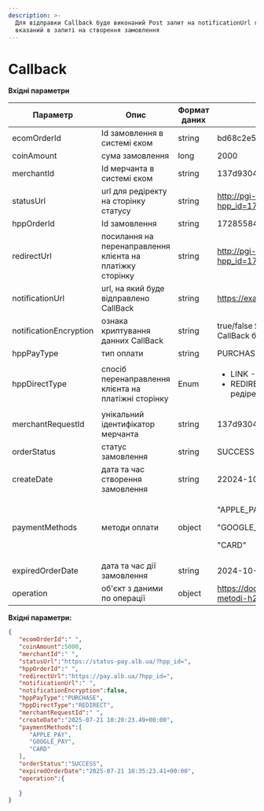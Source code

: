```yaml
---
description: >-
  Для відправки Callback буде виконаний Post запит на notificationUrl який був
  вказаний в запиті на створення замовлення
---
```


# Callback

**Вхідні параметри**

<table><thead><tr><th>Параметр</th><th>Опис</th><th width="141">Формат даних</th><th>Приклад</th></tr></thead><tbody><tr><td>ecomOrderId</td><td>Id замовлення в системі єком</td><td>string</td><td>bd68c2e5-3642-4527-90c3-e3fd8a73e594</td></tr><tr><td>coinAmount</td><td>сума замовлення</td><td>long</td><td>2000</td></tr><tr><td>merchantId</td><td>Id мерчанта в системі єком</td><td>string</td><td>137d9304-0368-11ed-b939-0242ac120002</td></tr><tr><td>statusUrl</td><td>url для редіректу на сторінку статусу</td><td>string</td><td><a href="http://pgi-status-ecom-release.develop.bankalliance.ua/?hpp_id=17285584837476oqrSs7PszY">http://pgi-status-ecom-release.develop.bankalliance.ua/?hpp_id=17285584837476oqrSs7PszY</a></td></tr><tr><td>hppOrderId</td><td>Id замовлення</td><td>string</td><td>17285584837476oqrSs7PszY</td></tr><tr><td>redirectUrl</td><td>посилання на перенаправлення клієнта на платіжку сторінку </td><td>string</td><td><a href="http://pgi-ecom-release.develop.bankalliance.ua/?hpp_id=17285584837476oqrSs7PszY">http://pgi-ecom-release.develop.bankalliance.ua/?hpp_id=17285584837476oqrSs7PszY</a></td></tr><tr><td>notificationUrl</td><td>url, на який буде відправлено CallBack</td><td>string</td><td><a href="https://example.com/notify">https://example.com/notif</a></td></tr><tr><td>notificationEncryption</td><td>ознака криптування данних CallBack</td><td>string</td><td>true/false Якщо параметр не передано або передано false, то дані в CallBack будуть не закриптовані</td></tr><tr><td>hppPayType</td><td>тип оплати</td><td>string</td><td>PURCHASE</td></tr><tr><td>hppDirectType</td><td>спосіб перенаправлення клієнта на платіжні сторінку</td><td>Enum</td><td><p></p><ul><li>LINK - Link згенерована в офісі (клієнт попадає на хпп по лінку)</li><li>REDIRECT - Link згенерована через Api (клієнт попадає на хпп через редірект від мерчанта)</li></ul></td></tr><tr><td>merchantRequestId</td><td>унікальний ідентифікатор мерчанта</td><td>string</td><td>137d9304-0318-11ed-b939-0241ac120104</td></tr><tr><td>orderStatus</td><td>статус замовлення </td><td>string</td><td>SUCCESS</td></tr><tr><td>createDate</td><td>дата та час створення замовлення</td><td>string</td><td>22024-10-10 14:08:03.67+03:00</td></tr><tr><td>paymentMethods</td><td>методи оплати </td><td>object</td><td><p>"APPLE_PAY",</p><p>"GOOGLE_PAY",</p><p> "CARD"</p></td></tr><tr><td>expiredOrderDate</td><td>дата та час дії замовлення </td><td>string</td><td>2024-10-10 14:23:03.67+03:00</td></tr><tr><td>operation</td><td>об'єкт з даними по операції</td><td>object</td><td><a href="https://docs.merchant.alb.ua/~/revisions/abJLhIBPG580oCHyrm7Q/platizhni-metodi-h2h/callback">https://docs.merchant.alb.ua/~/revisions/abJLhIBPG580oCHyrm7Q/platizhni-metodi-h2h/callback</a></td></tr></tbody></table>

**Вхідні параметри:**&#x20;

```json
{
   "ecomOrderId":" ",
   "coinAmount":5000,
   "merchantId":" ",
   "statusUrl":"https://status-pay.alb.ua/?hpp_id=",
   "hppOrderId":" ",
   "redirectUrl":"https://pay.alb.ua/?hpp_id=",
   "notificationUrl":" ",
   "notificationEncryption":false,
   "hppPayType":"PURCHASE",
   "hppDirectType":"REDIRECT",
   "merchantRequestId":" ",
   "createDate":"2025-07-21 10:20:23.49+00:00",
   "paymentMethods":[
      "APPLE_PAY",
      "GOOGLE_PAY",
      "CARD"
   ],
   "orderStatus":"SUCCESS",
   "expiredOrderDate":"2025-07-21 10:35:23.41+00:00",
   "operation":{
      
   }
}
```

